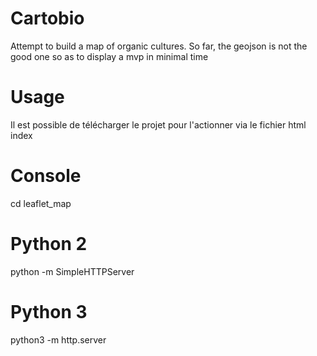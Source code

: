 # Cartobio
Attempt to build a map of organic cultures.
So far, the geojson is not the good one so as to display a mvp in minimal time


# Usage
Il est possible de télécharger le projet pour l'actionner via le fichier html index
# Console
cd leaflet_map
# Python 2
python -m SimpleHTTPServer
# Python 3
python3 -m http.server
